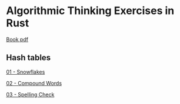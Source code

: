 # Algorithmic Thinking Exercises in Rust 
[Book pdf](https://nostarch.com/download/samples/AlgorithmicThinking_Sample_ch1.pdf)

## Hash tables
[01 - Snowflakes](https://dmoj.ca/problem/cco07p2)

[02 - Compound Words](https://onlinejudge.org/index.php?option=onlinejudge&Itemid=8&page=show_problem&problem=1332)

[03 - Spelling Check](https://codeforces.com/problemset/problem/39/J)



